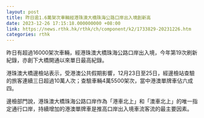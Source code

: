 ```yaml
---
layout: post
title: 昨日逾1.6萬架次車輛經港珠澳大橋珠海公路口岸出入境創新高
date: 2023-12-26 17:15:18.000000000 +08:00
link: https://news.rthk.hk/rthk/ch/component/k2/1733829-20231226.htm
categories: rthk
---
```


昨日有超過16000架次車輛，經港珠澳大橋珠海公路口岸出入境，今年第19次刷新紀錄，亦創下大橋開通以來單日最高紀錄。

港珠澳大橋邊檢站表示，受港澳公共假期影響，12月23日至25日，經邊檢站查驗的旅客連續三日超過10萬人次；查驗車輛4萬5500架次，當中港澳單牌車佔六成四。

邊檢部門說，港珠澳大橋珠海公路口岸作為「港車北上」和「澳車北上」的唯一指定通行口岸，持續增加的港澳單牌車是推高口岸出入境車流客流的最主要因素。
